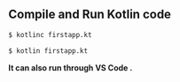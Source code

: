 ## Compile and Run Kotlin code
```sh
$ kotlinc firstapp.kt
```
```sh
$ kotlin firstapp.kt
```
**It can also run through VS Code .**



